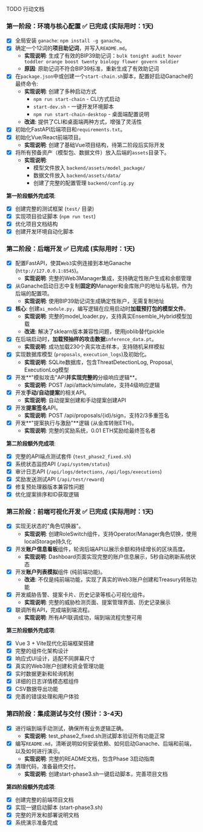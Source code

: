 TODO 行动文档

### **第一阶段：环境与核心配置** ✅ **已完成 (实际用时：1天)**

* [x] 全局安装 `ganache`: `npm install -g ganache`。
* [x] 确定一个12词的**项目助记词**，并写入`README.md`。
  * **实现说明**: 生成了有效的BIP39助记词：`bulk tonight audit hover toddler orange boost twenty biology flower govern soldier`
  * **原因**: 原助记词不符合BIP39标准，重新生成了有效助记词
* [x] 在`package.json`中或创建一个`start-chain.sh`脚本，配置好启动Ganache的最终命令:
  * **实现说明**: 创建了多种启动方式
    - `npm run start-chain` - CLI方式启动
    - `start-dev.sh` - 一键开发环境脚本  
    - `npm run start-chain-desktop` - 桌面端配置说明
  * **改进**: 提供了CLI和桌面端两种方式，增强了灵活性
* [x] 初始化FastAPI后端项目和`requirements.txt`。
* [x] 初始化Vue/React前端项目。
  * **实现说明**: 创建了基础Vue项目结构，待第二阶段后实际开发
* [x] 将所有预备资产（模型包、数据文件）放入后端的`assets`目录下。
  * **实现说明**: 
    - 模型文件放入 `backend/assets/model_package/`
    - 数据文件放入 `backend/assets/data/`
    - 创建了完整的配置管理 `backend/config.py`

**第一阶段额外完成项**:
* [x] 创建完整的测试框架 (`test/` 目录)
* [x] 实现项目验证脚本 (`npm run test`)
* [x] 优化项目文档结构
* [x] 创建开发环境自动化脚本

### **第二阶段：后端开发** ✅ **已完成 (实际用时：1天)**

* [x] 配置FastAPI，使其`Web3`实例连接到本地Ganache (`http://127.0.0.1:8545`)。
  * **实现说明**: 完整的Web3Manager集成，支持确定性账户生成和余额管理
* [x] 从Ganache启动日志中复制**固定的**Manager和金库账户的地址与私钥，作为后端的配置项。
  * **实现说明**: 使用BIP39助记词生成确定性账户，无需复制地址
* [x] **核心**: 创建`ai_module.py`，编写逻辑在应用启动时**加载预打包的模型文件**。
  * **实现说明**: 完整的model_loader.py，支持真实Ensemble_Hybrid模型加载
  * **改进**: 解决了sklearn版本兼容性问题，使用joblib替代pickle
* [x] 在后端启动时，**加载预抽样的攻击数据**`inference_data.pt`。
  * **实现说明**: 成功加载230个真实攻击样本，支持随机采样模拟
* [x] 实现数据库模型 (`proposals`, `execution_logs`)及初始化。
  * **实现说明**: SQLite数据库，包含ThreatDetectionLog, Proposal, ExecutionLog模型
* [x] 开发**"模拟攻击"API**并实现完整的**分级响应逻辑**。
  * **实现说明**: POST /api/attack/simulate，支持4级响应逻辑
* [x] 开发**手动/自动提案**的相关API。
  * **实现说明**: 自动提案创建和手动提案创建API
* [x] 开发**提案签名**API。
  * **实现说明**: POST /api/proposals/{id}/sign，支持2/3多重签名
* [x] 开发**"提案执行与激励"**逻辑 (从金库转账ETH)。
  * **实现说明**: 完整的奖励系统，0.01 ETH奖励给最终签名者

**第二阶段额外完成项**:
* [x] 完整的API端点测试套件 (`test_phase2_fixed.sh`)
* [x] 系统状态监控API (`/api/system/status`)  
* [x] 审计日志API (`/api/logs/detections`, `/api/logs/executions`)
* [x] 奖励发送测试API (`/api/test/reward`)
* [x] 修复预处理器版本兼容性问题
* [x] 优化提案排序和ID获取逻辑

### **第三阶段：前端可视化开发** ✅ **已完成 (实际用时：1天)**

* [x] 实现无状态的"角色切换器"。
  * **实现说明**: 创建RoleSwitch组件，支持Operator/Manager角色切换，使用localStorage持久化
* [x] 开发**账户信息看板**组件，轮询后端API以展示余额和持续增长的区块高度。
  * **实现说明**: Dashboard页面实现完整的账户信息展示，5秒自动刷新系统状态
* [x] 开发**账户列表模拟**组件 (纯前端功能)。
  * **改进**: 不仅是纯前端功能，实现了真实的Web3账户创建和Treasury转账功能
* [x] 开发威胁告警、提案卡片、历史记录等核心可视化组件。
  * **实现说明**: 完整的威胁检测页面、提案管理界面、历史记录展示
* [x] 联调所有API，完成端到端流程。
  * **实现说明**: 所有API联调成功，端到端流程完整可用

**第三阶段额外完成项**:
* [x] Vue 3 + Vite现代化前端框架搭建
* [x] 完整的组件化架构设计
* [x] 响应式UI设计，适配不同屏幕尺寸
* [x] 真实的Web3账户创建和资金管理功能
* [x] 实时数据更新和轮询机制
* [x] 详细的日志详情模态框组件
* [x] CSV数据导出功能
* [x] 完善的错误处理和用户体验

### **第四阶段：集成测试与交付 (预计：3-4天)**

* [x] 进行端到端手动测试，确保所有业务逻辑正确。
  * **实现说明**: test_phase2_fixed.sh测试脚本验证所有功能正常
* [x] 编写`README.md`，清晰说明如何安装依赖、如何启动Ganache、后端和前端，以及如何进行演示。
  * **实现说明**: 完整的README文档，包含Phase 3启动指南
* [x] 清理代码，准备最终交付。
  * **实现说明**: 创建start-phase3.sh一键启动脚本，完善项目文档

**第四阶段额外完成项**:
* [x] 创建完整的前端项目文档
* [x] 实现一键启动脚本 (start-phase3.sh)
* [x] 完整的开发和部署说明文档
* [x] 系统演示准备完成